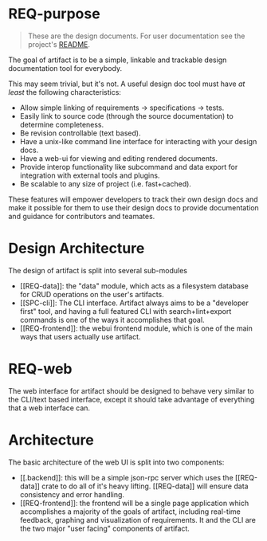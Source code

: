 # REQ-purpose
> These are the design documents. For user documentation
see the project's [README][artifact].

The goal of artifact is to be a simple, linkable and trackable design
documentation tool for everybody.

This may seem trivial, but it's not. A useful design doc tool must have *at least*
the following characteristics:
- Allow simple linking of requirements -> specifications -> tests.
- Easily link to source code (through the source documentation) to determine
  completeness.
- Be revision controllable (text based).
- Have a unix-like command line interface for interacting with your design docs.
- Have a web-ui for viewing and editing rendered documents.
- Provide interop functionality like subcommand and data export for integration
  with external tools and plugins.
- Be scalable to any size of project (i.e. fast+cached).

These features will empower developers to track their own design docs and make
it possible for them to use their design docs to provide documentation and
guidance for contributors and teamates.

[artifact]: https://github.com/vitiral/artifact

# Design Architecture
The design of artifact is split into several sub-modules

- [[REQ-data]]: the "data" module, which acts as a filesystem database for CRUD
  operations on the user's artifacts.
- [[SPC-cli]]: The CLI interface. Artifact always aims to be a "developer first" tool, and
  having a full featured CLI with search+lint+export commands is one of the ways it
  accomplishes that goal.
- [[REQ-frontend]]: the webui frontend module, which is one of the main ways that
  users actually use artifact.


# REQ-web
The web interface for artifact should be designed to behave very similar to the 
CLI/text based interface, except it should take advantage of everything that a web
interface can.

# Architecture
The basic architecture of the web UI is split into two components:
- [[.backend]]: this will be a simple json-rpc server which uses the [[REQ-data]] crate
  to do all of it's heavy lifting. [[REQ-data]] will ensure data consistency and error
  handling.
- [[REQ-frontend]]: the frontend will be a single page application which accomplishes
  a majority of the goals of artifact, including real-time feedback, graphing and
  visualization of requirements. It and the CLI are the two major "user facing" components of artifact.